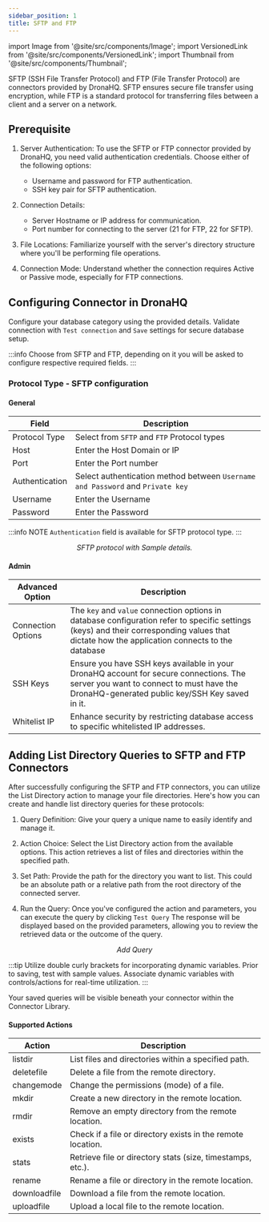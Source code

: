 ```yaml
---
sidebar_position: 1
title: SFTP and FTP
---
```

import Image from '@site/src/components/Image';
import VersionedLink from '@site/src/components/VersionedLink';
import Thumbnail from '@site/src/components/Thumbnail';

SFTP (SSH File Transfer Protocol) and FTP (File Transfer Protocol) are connectors provided by DronaHQ. SFTP ensures secure file transfer using encryption, while FTP is a standard protocol for transferring files between a client and a server on a network.

## Prerequisite

1. Server Authentication: To use the SFTP or FTP connector provided by DronaHQ, you need valid authentication credentials. Choose either of the following options:
   - Username and password for FTP authentication.
   - SSH key pair for SFTP authentication.

2. Connection Details:
   - Server Hostname or IP address for communication.
   - Port number for connecting to the server (21 for FTP, 22 for SFTP).

3. File Locations: Familiarize yourself with the server's directory structure where you'll be performing file operations.

4. Connection Mode: Understand whether the connection requires Active or Passive mode, especially for FTP connections.


## Configuring Connector in DronaHQ

Configure your database category using the provided details. Validate connection with `Test connection` and `Save` settings for secure database setup.


:::info
Choose from SFTP and FTP, depending on it you will be asked to configure respective required fields.
:::


### Protocol Type - SFTP configuration


#### General 

| Field                | Description                             |
|----------------------|-----------------------------------------|
|Protocol Type | Select from `SFTP` and `FTP` Protocol types |
| Host                 | Enter the Host Domain or IP             |
| Port                 | Enter the Port number                   |
| Authentication       | Select authentication method between `Username and Password` and `Private key`                 |
| Username             | Enter the Username                      |
| Password             | Enter the Password                      |

:::info NOTE
`Authentication` field is available for SFTP protocol type.
:::

<figure>
  <Thumbnail src="/img/reference/connectors/sftpftp/details.png" alt="SFTP protocol with Sample details." />
  <figcaption align = "center"><i>SFTP protocol with Sample details.</i></figcaption>
</figure>

#### Admin

| Advanced Option   | Description    |
|--------------------|---------------------|
| Connection Options | The `key` and `value` connection options in database configuration refer to specific settings (keys) and their corresponding values that dictate how the application connects to the database |
|SSH Keys | Ensure you have SSH keys available in your DronaHQ account for secure connections. The server you want to connect to must have the DronaHQ-generated public key/SSH Key saved in it. |
| <VersionedLink to = "../../datasource-concepts/whitelisting-dronahq-ip"> Whitelist IP                 </VersionedLink>            | Enhance security by restricting database access to specific whitelisted IP addresses.     |

## Adding List Directory Queries to SFTP and FTP Connectors

After successfully configuring the SFTP and FTP connectors, you can utilize the List Directory action to manage your file directories. Here's how you can create and handle list directory queries for these protocols:

1. Query Definition: Give your query a unique name to easily identify and manage it.

3. Action Choice: Select the List Directory action from the available options. This action retrieves a list of files and directories within the specified path.

4. Set Path: Provide the path for the directory you want to list. This could be an absolute path or a relative path from the root directory of the connected server.

5. Run the Query: Once you've configured the action and parameters, you can execute the query by clicking `Test Query` The response will be displayed based on the provided parameters, allowing you to review the retrieved data or the outcome of the query.

<figure>
  <Thumbnail src="/img/reference/connectors/awsDocDB/add-query.png" alt="Add Query" />
  <figcaption align = "center"><i>Add Query</i></figcaption>
</figure>

:::tip
Utilize double curly brackets for incorporating dynamic variables. Prior to saving, test with sample values. Associate dynamic variables with controls/actions for real-time utilization.
:::

Your saved queries will be visible beneath your connector within the Connector Library. 



#### Supported Actions

| Action             | Description                                                 |
|---------------------|-------------------------------------------------------------|
| listdir             | List files and directories within a specified path.         |
| deletefile         | Delete a file from the remote directory.                      |
| changemode     | Change the permissions (mode) of a file.               |
| mkdir                 | Create a new directory in the remote location.          |
| rmdir                  | Remove an empty directory from the remote location. |
| exists                  | Check if a file or directory exists in the remote location. |
| stats                    | Retrieve file or directory stats (size, timestamps, etc.). |
| rename               | Rename a file or directory in the remote location.       |
| downloadfile    | Download a file from the remote location.                |
| uploadfile        | Upload a local file to the remote location.                |

